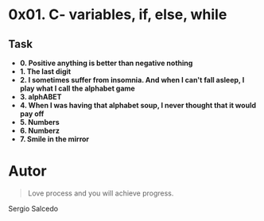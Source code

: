 # 0x01. C- variables, if, else, while
## Task

- **0. Positive anything is better than negative nothing**
- **1. The last digit**
- **2. I sometimes suffer from insomnia. And when I can't fall asleep, I play what I call the alphabet game**
- **3. alphABET**
- **4. When I was having that alphabet soup, I never thought that it would pay off**
- **5. Numbers**
- **6. Numberz**
- **7. Smile in the mirror**

Autor
======
> Love process and you will achieve progress.

Sergio Salcedo
